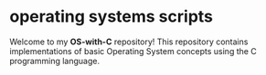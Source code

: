 # operating systems scripts
Welcome to my **OS-with-C** repository! This repository contains implementations of basic Operating System concepts using the C programming language.
